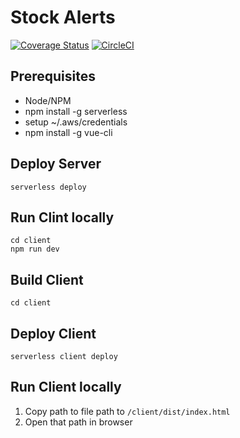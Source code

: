 # Stock Alerts

[![Coverage Status](https://coveralls.io/repos/github/dharnitski/stock-alerts/badge.svg?branch=master)](https://coveralls.io/github/dharnitski/stock-alerts?branch=master)
[![CircleCI](https://circleci.com/gh/dharnitski/stock-alerts.svg?style=svg)](https://circleci.com/gh/dharnitski/stock-alerts)

## Prerequisites

* Node/NPM
* npm install -g serverless
* setup ~/.aws/credentials
* npm install -g vue-cli

## Deploy Server

    serverless deploy


## Run Clint locally 

    cd client
    npm run dev

## Build Client

    cd client



## Deploy Client

    serverless client deploy

## Run Client locally

1. Copy path to file path to `/client/dist/index.html` 
2. Open that path in browser


